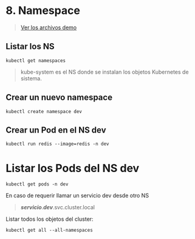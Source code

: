# 8. Namespace <!-- omit in TOC -->

> [Ver los archivos demo](./kubelabs-files-demo)

## Listar los NS
```vim
kubectl get namespaces
```
> kube-system es el NS donde se instalan los objetos Kubernetes de sistema.

## Crear un nuevo namespace
```vim
kubectl create namespace dev
```

## Crear un Pod en el NS dev
```vim
kubectl run redis --image=redis -n dev
```
# Listar los Pods del NS dev
```vim
kubectl get pods -n dev
```

En caso de requerir llamar un servicio dev desde otro NS
> ***servicio***.***dev***.svc.cluster.local

Listar todos los objetos del cluster:
```vim
kubectl get all --all-namespaces
```
